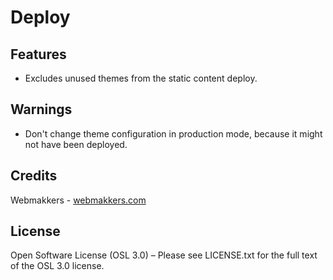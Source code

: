 # Deploy

## Features
- Excludes unused themes from the static content deploy.

## Warnings
- Don't change theme configuration in production mode, because it might not have been deployed.

## Credits
Webmakkers - [webmakkers.com](https://webmakkers.com)

## License
Open Software License (OSL 3.0) – Please see LICENSE.txt for the full text of the OSL 3.0 license.
